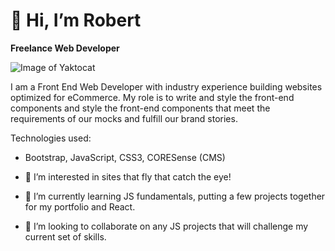 # 👋 Hi, I’m Robert
**Freelance Web Developer**

![Image of Yaktocat](https://octodex.github.com/images/yaktocat.png)

I am a Front End Web Developer with industry experience building websites optimized for eCommerce. My role is to write and style the front-end components and style the front-end components that meet the requirements of our mocks and fulfill our brand stories. 

Technologies used:
- Bootstrap, JavaScript, CSS3, CORESense (CMS) 

- :bullettrain_front:    I’m interested in sites that fly that catch the eye!
- 🌱     I’m currently learning JS fundamentals, putting a few projects together for my portfolio and React.
- 💞️     I’m looking to collaborate on any JS projects that will challenge my current set of skills.

<!---
robert-s-hogan/robert-s-hogan is a ✨ special ✨ repository because its `README.md` (this file) appears on your GitHub profile.
You can click the Preview link to take a look at your changes.
--->
